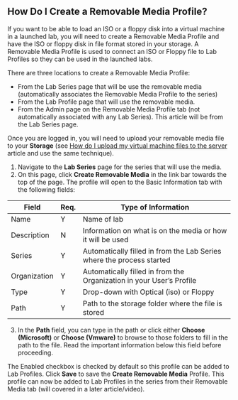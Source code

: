 ## How Do I Create a Removable Media Profile?

If you want to be able to load an ISO or a floppy disk into a virtual machine in a launched lab, you will need to create a Removable Media Profile and have the ISO or floppy disk in file format stored in your storage. A Removable Media Profile is used to connect an ISO or Floppy file to Lab Profiles so they can be used in the launched labs.

There are three locations to create a Removable Media Profile: 
- From the Lab Series page that will be use the removable media (automatically associates the Removable Media Profile to the series) 
- From the Lab Profile page that will use the removable media. 
- From the Admin page on the Removable Media Profile tab (not automatically associated with any Lab Series). This article will be from the Lab Series page.

Once you are logged in, you will need to upload your removable media file to your **Storage** (see [How do I upload my virtual machine files to the server](how-do-i-upload-my-virtual-machine-files-to-the-server.md) article and use the same technique). 
1. Navigate to the **Lab Series** page for the series that will use the media. 
1. On this page, click **Create Removable Media** in the link bar towards the top of the page. The profile will open to the Basic Information tab with the following fields:

|Field|Req.|Type of Information|
|--- |--- |--- |
|Name|Y|Name of lab|
|Description|N|Information on what is on the media or how it will be used|
|Series|Y|Automatically filled in from the Lab Series where the process started|
|Organization|Y|Automatically filled in from the Organization in your User’s Profile|
|Type|Y|Drop-down with Optical (iso) or Floppy|
|Path|Y|Path to the storage folder where the file is stored|

3. In the **Path** field, you can type in the path or click either **Choose (Microsoft)** or **Choose (Vmware)** to browse to those folders to fill in the path to the file. Read the important information below this field before proceeding.

The Enabled checkbox is checked by default so this profile can be added to Lab Profiles. Click **Save** to save the **Create Removable Media** Profile. This profile can now be added to Lab Profiles in the series from their Removable Media tab (will covered in a later article/video).

